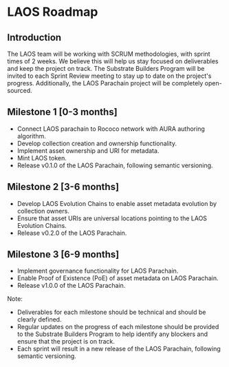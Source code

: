 # LAOS Roadmap

## Introduction
The LAOS team will be working with SCRUM methodologies, with sprint times of 2 weeks. We believe this will help us stay focused on deliverables and keep the project on track. The Substrate Builders Program will be invited to each Sprint Review meeting to stay up to date on the project's progress. Additionally, the LAOS Parachain project will be completely open-sourced.

## Milestone 1 [0-3 months]
- Connect LAOS parachain to Rococo network with AURA authoring algorithm.
- Develop collection creation and ownership functionality.
- Implement asset ownership and URI for metadata.
- Mint LAOS token.
- Release v0.1.0 of the LAOS Parachain, following semantic versioning.

## Milestone 2 [3-6 months]
- Develop LAOS Evolution Chains to enable asset metadata evolution by collection owners.
- Ensure that asset URIs are universal locations pointing to the LAOS Evolution Chains.
- Release v0.2.0 of the LAOS Parachain.

## Milestone 3 [6-9 months]
- Implement governance functionality for LAOS Parachain.
- Enable Proof of Existence (PoE) of asset metadata on LAOS Parachain.
- Release v1.0.0 of the LAOS Parachain.

Note:
- Deliverables for each milestone should be technical and should be clearly defined.
- Regular updates on the progress of each milestone should be provided to the Substrate Builders Program to help identify any blockers and ensure that the project is on track.
- Each sprint will result in a new release of the LAOS Parachain, following semantic versioning.
